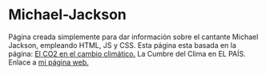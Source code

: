 # Michael-Jackson
Página creada simplemente para dar información sobre el cantante Michael Jackson, empleando HTML, JS y CSS.
Esta página esta basada en la página: <a href="https://elpais.com/especiales/2019/el-co2-en-el-cambio-climatico/">El CO2 en el cambio climático.</a> La Cumbre del Clima en EL PAÍS.
Enlace a <a href="https://xavier-nunes.github.io/Michael-Jackson/">mi página web.
